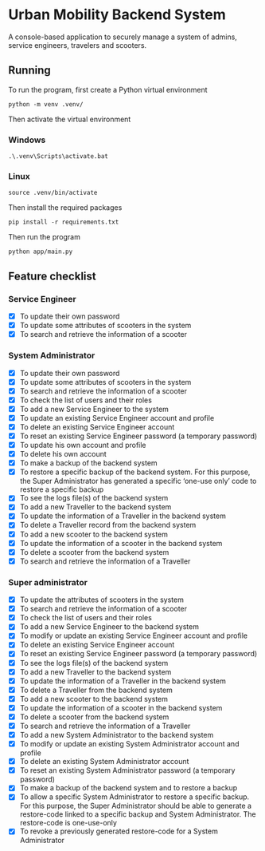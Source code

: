 # Urban Mobility Backend System

A console-based application to securely manage a system of admins, service engineers, travelers and scooters.

## Running
To run the program, first create a Python virtual environment
```shell
python -m venv .venv/
```
Then activate the virtual environment
### Windows
```shellz
.\.venv\Scripts\activate.bat
```
### Linux
```shell
source .venv/bin/activate
```
Then install the required packages
```shell
pip install -r requirements.txt
```
Then run the program
```shell
python app/main.py
```

## Feature checklist
### Service Engineer
- [x] To update their own password
- [x] To update some attributes of scooters in the system
- [x] To search and retrieve the information of a scooter
### System Administrator
- [x] To update their own password
- [x] To update some attributes of scooters in the system
- [x] To search and retrieve the information of a scooter
- [x] To check the list of users and their roles
- [x] To add a new Service Engineer to the system
- [x] To update an existing Service Engineer account and profile
- [x] To delete an existing Service Engineer account
- [x] To reset an existing Service Engineer password (a temporary password)
- [x] To update his own account and profile
- [x] To delete his own account
- [x] To make a backup of the backend system
- [x] To restore a specific backup of the backend system. For this purpose, the Super Administrator has generated a specific ‘one-use only’ code to restore a specific backup
- [x] To see the logs file(s) of the backend system
- [x] To add a new Traveller to the backend system
- [x] To update the information of a Traveller in the backend system
- [x] To delete a Traveller record from the backend system
- [x] To add a new scooter to the backend system
- [x] To update the information of a scooter in the backend system
- [x] To delete a scooter from the backend system
- [x] To search and retrieve the information of a Traveller
### Super administrator
- [x] To update the attributes of scooters in the system
- [x] To search and retrieve the information of a scooter
- [x] To check the list of users and their roles
- [x] To add a new Service Engineer to the backend system
- [x] To modify or update an existing Service Engineer account and profile
- [x] To delete an existing Service Engineer account
- [x] To reset an existing Service Engineer password (a temporary password)
- [x] To see the logs file(s) of the backend system
- [x] To add a new Traveller to the backend system
- [x] To update the information of a Traveller in the backend system
- [x] To delete a Traveller from the backend system
- [x] To add a new scooter to the backend system
- [x] To update the information of a scooter in the backend system
- [x] To delete a scooter from the backend system
- [x] To search and retrieve the information of a Traveller
- [x] To add a new System Administrator to the backend system
- [x] To modify or update an existing System Administrator account and profile
- [x] To delete an existing System Administrator account
- [x] To reset an existing System Administrator password (a temporary password)
- [x] To make a backup of the backend system and to restore a backup
- [x] To allow a specific System Administrator to restore a specific backup. For this purpose, the Super Administrator should be able to generate a restore-code linked to a specific backup and System Administrator. The restore-code is one-use-only
- [x] To revoke a previously generated restore-code for a System Administrator
